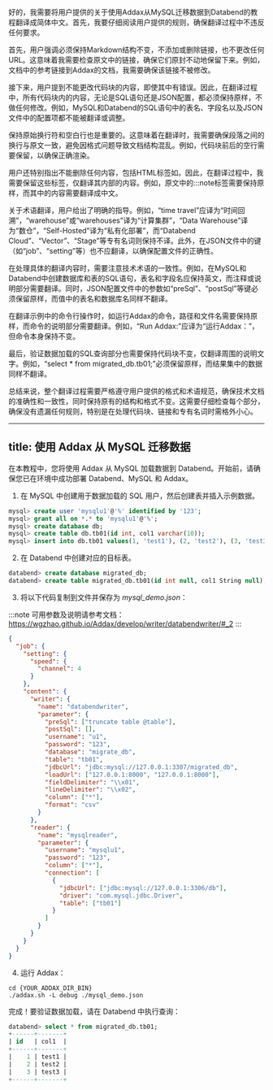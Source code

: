 <think>
好的，我需要将用户提供的关于使用Addax从MySQL迁移数据到Databend的教程翻译成简体中文。首先，我要仔细阅读用户提供的规则，确保翻译过程中不违反任何要求。

首先，用户强调必须保持Markdown结构不变，不添加或删除链接，也不更改任何URL。这意味着我需要检查原文中的链接，确保它们原封不动地保留下来。例如，文档中的参考链接到Addax的文档，我需要确保该链接不被修改。

接下来，用户提到不能更改代码块的内容，即使其中有错误。因此，在翻译过程中，所有代码块内的内容，无论是SQL语句还是JSON配置，都必须保持原样，不做任何修改。例如，MySQL和Databend的SQL语句中的表名、字段名以及JSON文件中的配置项都不能被翻译或调整。

保持原始换行符和空白行也是重要的。这意味着在翻译时，我需要确保段落之间的换行与原文一致，避免因格式问题导致文档结构混乱。例如，代码块前后的空行需要保留，以确保正确渲染。

用户还特别指出不能删除任何内容，包括HTML标签如<Notes>。因此，在翻译过程中，我需要保留这些标签，仅翻译其内部的内容。例如，原文中的:::note标签需要保持原样，而其中的内容需要翻译成中文。

关于术语翻译，用户给出了明确的指导。例如，“time travel”应译为“时间回溯”，“warehouse”或“warehouses”译为“计算集群”，“Data Warehouse”译为“数仓”，“Self-Hosted”译为“私有化部署”，而“Databend Cloud”、“Vector”、“Stage”等专有名词则保持不译。此外，在JSON文件中的键（如“job”、“setting”等）也不应翻译，以确保配置文件的正确性。

在处理具体的翻译内容时，需要注意技术术语的一致性。例如，在MySQL和Databend中创建数据库和表的SQL语句，表名和字段名应保持英文，而注释或说明部分需要翻译。同时，JSON配置文件中的参数如“preSql”、“postSql”等键必须保留原样，而值中的表名和数据库名同样不翻译。

在翻译示例中的命令行操作时，如运行Addax的命令，路径和文件名需要保持原样，而命令的说明部分需要翻译。例如，“Run Addax:”应译为“运行Addax：”，但命令本身保持不变。

最后，验证数据加载的SQL查询部分也需要保持代码块不变，仅翻译周围的说明文字。例如，“select * from migrated_db.tb01;”必须保留原样，而结果集中的数据同样不翻译。

总结来说，整个翻译过程需要严格遵守用户提供的格式和术语规范，确保技术文档的准确性和一致性，同时保持原有的结构和格式不变。这需要仔细检查每个部分，确保没有遗漏任何规则，特别是在处理代码块、链接和专有名词时需格外小心。
</think>

---
title: 使用 Addax 从 MySQL 迁移数据
---

在本教程中，您将使用 Addax 从 MySQL 加载数据到 Databend。开始前，请确保您已在环境中成功部署 Databend、MySQL 和 Addax。

1. 在 MySQL 中创建用于数据加载的 SQL 用户，然后创建表并插入示例数据。

```sql title='在 MySQL 中执行:'
mysql> create user 'mysqlu1'@'%' identified by '123';
mysql> grant all on *.* to 'mysqlu1'@'%';
mysql> create database db;
mysql> create table db.tb01(id int, col1 varchar(10));
mysql> insert into db.tb01 values(1, 'test1'), (2, 'test2'), (3, 'test3');
```

2. 在 Databend 中创建对应的目标表。

```sql title='在 Databend 中执行:'
databend> create database migrated_db;
databend> create table migrated_db.tb01(id int null, col1 String null);
```

3. 将以下代码复制到文件并保存为 _mysql_demo.json_：

:::note
可用参数及说明请参考文档：https://wgzhao.github.io/Addax/develop/writer/databendwriter/#_2
:::

```json title='mysql_demo.json'
{
  "job": {
    "setting": {
      "speed": {
        "channel": 4
      }
    },
    "content": {
      "writer": {
        "name": "databendwriter",
        "parameter": {
          "preSql": ["truncate table @table"],
          "postSql": [],
          "username": "u1",
          "password": "123",
          "database": "migrate_db",
          "table": "tb01",
          "jdbcUrl": "jdbc:mysql://127.0.0.1:3307/migrated_db",
          "loadUrl": ["127.0.0.1:8000", "127.0.0.1:8000"],
          "fieldDelimiter": "\\x01",
          "lineDelimiter": "\\x02",
          "column": ["*"],
          "format": "csv"
        }
      },
      "reader": {
        "name": "mysqlreader",
        "parameter": {
          "username": "mysqlu1",
          "password": "123",
          "column": ["*"],
          "connection": [
            {
              "jdbcUrl": ["jdbc:mysql://127.0.0.1:3306/db"],
              "driver": "com.mysql.jdbc.Driver",
              "table": ["tb01"]
            }
          ]
        }
      }
    }
  }
}
```

4. 运行 Addax：

```shell
cd {YOUR_ADDAX_DIR_BIN}
./addax.sh -L debug ./mysql_demo.json
```

完成！要验证数据加载，请在 Databend 中执行查询：

```sql
databend> select * from migrated_db.tb01;
+------+-------+
| id   | col1  |
+------+-------+
|    1 | test1 |
|    2 | test2 |
|    3 | test3 |
+------+-------+
```
